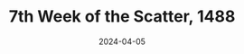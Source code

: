 ---
title: 7th Week of the Scatter, 1488
layout: recap
weight: 10
date: 2024-04-05
recap: |
   LEX the librarian robot has been left alone for the past few weeks and has grown bored. He has recently been approached by a very knowledgeable stranger that has offered him freedom from his secluded library. He is considering the offer, as he is tired of being trapped and is in open conversation on HOW they can free him. Over the course of the event undead will hound the adventurers. LEX will ask Oz, Mattias, and other adventurers for advice. What LEX decides will ultimately depend on how interested the PCs are in helping him or if they just push him to the side.
---
